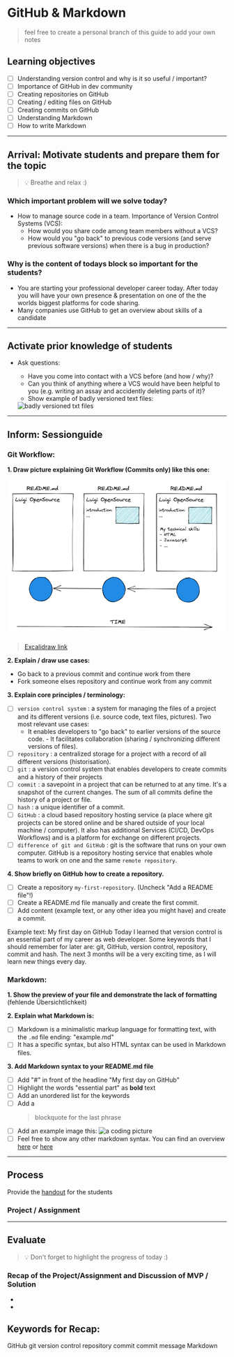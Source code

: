 # GitHub & Markdown

> feel free to create a personal branch of this guide to add your own notes

## Learning objectives

- [ ] Understanding version control and why is it so useful / important?
- [ ] Importance of GitHub in dev community
- [ ] Creating repositories on GitHub
- [ ] Creating / editing files on GitHub
- [ ] Creating commits on GitHub
- [ ] Understanding Markdown
- [ ] How to write Markdown

---

## Arrival: Motivate students and prepare them for the topic

> 💡 Breathe and relax :)

### Which important problem will we solve today?

- How to manage source code in a team. Importance of Version Control Systems (VCS):
  - How would you share code among team members without a VCS?
  - How would you "go back" to previous code versions (and serve previous software versions) when there is a bug in production?

### Why is the content of todays block so important for the students?

- You are starting your professional developer career today. After today you will have your own presence & presentation on one of the the worlds biggest platforms for code sharing.
- Many companies use GitHub to get an overview about skills of a candidate

---

## Activate prior knowledge of students

- Ask questions:

  - Have you come into contact with a VCS before (and how / why)?
  - Can you think of anything where a VCS would have been helpful to you (e.g. writing an assay and accidently deleting parts of it)?
  - Show example of badly versioned text files:

  <img width="246" alt="badly versioned txt files" src="https://user-images.githubusercontent.com/5230863/148375477-762b9d6c-3fab-46c2-8a6e-8161cd6fe4ab.png">

---

## Inform: Sessionguide

### Git Workflow:

**1. Draw picture explaining Git Workflow (Commits only) like this one:**

<img width="500" alt="git-workflow" src="assets/git-workflow.png">

> [Excalidraw link](https://excalidraw.com/#json=yDnqD1zakF2RAhdNcw7H_,UcR_F-8FYr8SwID2ugeHsg)

**2. Explain / draw use cases:**

- Go back to a previous commit and continue work from there
- Fork someone elses repository and continue work from any commit

**3. Explain core principles / terminology:**

- [ ] `version control system` : a system for managing the files of a project and its different versions (i.e. source code, text files, pictures).
      Two most relevant use cases:
  - It enables developers to "go back" to earlier versions of the source code. - It facilitates collaboration (sharing / synchronizing different versions of files).
- [ ] `repository` : a centralized storage for a project with a record of all different versions (historisation).
- [ ] `git` : a version control system that enables developers to create commits and a history of their projects
- [ ] `commit` : a savepoint in a project that can be returned to at any time. It's a snapshot of the current changes. The sum of all commits define the history of a project or file.
- [ ] `hash` : a unique identifier of a commit.
- [ ] `GitHub` : a cloud based repository hosting service (a place where git projects can be stored online and be shared outside of your local machine / computer). It also has additional Services (CI/CD, DevOps Workflows) and is a platform for exchange on different projects.
- [ ] `difference of git and GitHub` : git is the software that runs on your own computer. GitHub is a repository hosting service that enables whole teams to work on one and the same `remote repository`.

**4. Show briefly on GitHub how to create a repository.**

- [ ] Create a repository `my-first-repository`. (Uncheck "Add a README file"!)
- [ ] Create a README.md file manually and create the first commit.
- [ ] Add content (example text, or any other idea you might have) and create a commit.

Example text:
My first day on GitHub
Today I learned that version control is an essential part of my career as web developer. Some keywords that I should remember for later are: git, GitHub, version control, repository, commit and hash.
The next 3 months will be a very exciting time, as I will learn new things every day.

### Markdown:

**1. Show the preview of your file and demonstrate the lack of formatting** (fehlende Übersichtlichkeit)

**2. Explain what Markdown is:**

- [ ] Markdown is a minimalistic markup language for formatting text, with the `.md` file ending: "example.md"
- [ ] It has a specific syntax, but also HTML syntax can be used in Markdown files.

**3. Add Markdown syntax to your README.md file**

- [ ] Add "#" in front of the headline "My first day on GitHub"
- [ ] Highlight the words "essential part" as **bold** text
- [ ] Add an unordered list for the keywords
- [ ] Add a
  > blockquote for the last phrase
- [ ] Add an example image this:
      ![a coding picture](https://source.unsplash.com/random/200x100)
- [ ] Feel free to show any other markdown syntax. You can find an overview [here](https://www.markdownguide.org/cheat-sheet/) or [here](https://github.com/adam-p/markdown-here/wiki/Markdown-Cheatsheet#emphasis)

---

## Process

Provide the [handout](handout.md) for the students

### Project / Assignment

---

## Evaluate

> 💡 Don't forget to highlight the progress of today :)

### Recap of the Project/Assignment and Discussion of MVP / Solution

-
-

## Keywords for Recap:

GitHub
git
version control
repository
commit
commit message
Markdown
